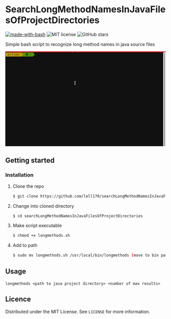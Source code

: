 # SearchLongMethodNamesInJavaFilesOfProjectDirectories

[![made-with-bash](https://img.shields.io/badge/Made%20with-Bash-red.svg)](https://www.gnu.org/software/bash/)
![MIT license](https://img.shields.io/badge/License-MIT-blue.svg)
![GitHub stars](https://img.shields.io/github/stars/lell170/searchLongMethodNamesInJavaFilesOfProjectDirectories?color=yellow)

Simple bash script to recognize long method names in java source files 

![](searchLongMethodNamesInJavaFilesOfProjectDirectories.gif)

## Getting started
### Installation
1. Clone the repo 
    ```sh
    $ git clone https://github.com/lell170/searchLongMethodNamesInJavaFilesOfProjectDirectories.git
    ```
2. Change into cloned directory
    ```sh
    $ cd searchLongMethodNamesInJavaFilesOfProjectDirectories
    ```
3. Make script executable
    ```sh
    $ chmod +x longmethods.sh
    ```
4. Add to path
    ```sh
    $ sudo mv longmethods.sh /usr/local/bin/longmethods (move to bin path without *.sh)
    ```   
## Usage 
    longmethods <path to java project directory> <number of max results>

## Licence
Distributed under the MIT License. See `LICENSE` for more information.
